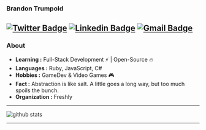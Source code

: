 ### Brandon Trumpold 
[![Twitter Badge](https://img.shields.io/badge/-@brandontrumpold-1ca0f1?style=flat-square&logo=twitter&logoColor=white&link=https://twitter.com/brandontrumpold)](https://twitter.com/brandontrumpold)  [![Linkedin Badge](https://img.shields.io/badge/-Brandon_Trumpold-blue?style=flat-square&logo=Linkedin&logoColor=white&link=https://www.linkedin.com/in/brandon-trumpold-1461a1142/)](https://www.linkedin.com/in/brandon-trumpold-1461a1142/) [![Gmail Badge](https://img.shields.io/badge/-brandon.trumpold@gmail.com-c14438?style=flat-square&logo=Gmail&logoColor=white&link=mailto:brandon.trumpold@gmail.com)](mailto:brandon.trumpold@gmail.com)
---------------------------------------------------------------------------------------------------------------------------------------------------------------------------------
### About

-  **Learning :** Full-Stack Development :zap: | Open-Source :fire:	
-  **Languages :** Ruby, JavaScript, C#
-  **Hobbies :** GameDev & Video Games :video_game:
-  **Fact :** Abstraction is like salt. A little goes a long way, but too much spoils the bunch.
-  **Organization :** Freshly

---------------------------------------------------------------------------------------------------------------------------------------------------------------------------------

![github stats](https://github-readme-stats.vercel.app/api?username=brandontrumpold&show_icons=true)

---------------------------------------------------------------------------------------------------------------------------------------------------------------------------------
